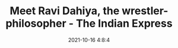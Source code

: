 ---
"title": "Meet Ravi Dahiya, the wrestler-philosopher - The Indian Express"
"date": "2021-10-16 4:8:4"
"feed_name": "GOOGLENEWSDRILLING"
"feed_website": "https://news.google.com/search?q=drilling%2Bincident&hl=en-US&gl=US&ceid=US:en"
"feed_rss": "https://news.google.com/rss/search?q=drilling%2Bincident&hl=en-US&gl=US&ceid=US:en"
"link": "https://indianexpress.com/article/sports/sport-others/meet-ravi-dahiya-the-wrestler-philosopher-7574414/"
"source": "{'href': 'https://indianexpress.com', 'title': 'The Indian Express'}"
"file": "_posts/2021-1-1-3446e4ca0e105bfd400823398cdd20862b1277e3.md"
"accident": "0"
"drilling": "0"
"dead": "0"
"injured": "0"
"arrested": "0"
"place": "unknown place"
"where": "unknown site"
"causes": "unknown"
"place_uri": "unknown place"
---